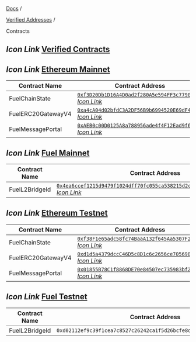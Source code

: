 [Docs](https://docs.fuel.network/) /

[Verified Addresses](https://docs.fuel.network/docs/verified-addresses/) /

Contracts

## _Icon Link_ [Verified Contracts](https://docs.fuel.network/docs/verified-addresses/contracts/\#verified-contracts)

## _Icon Link_ [Ethereum Mainnet](https://docs.fuel.network/docs/verified-addresses/contracts/\#ethereum-mainnet)

| Contract Name | Contract Address |
| --- | --- |
| FuelChainState | [`0xf3D20Db1D16A4D0ad2f280A5e594FF3c7790f130` _Icon Link_](https://etherscan.io/address/0xf3D20Db1D16A4D0ad2f280A5e594FF3c7790f130) |
| FuelERC20GatewayV4 | [`0xa4cA04d02bfdC3A2DF56B9b6994520E69dF43F67` _Icon Link_](https://etherscan.io/address/0xa4cA04d02bfdC3A2DF56B9b6994520E69dF43F67) |
| FuelMessagePortal | [`0xAEB0c00D0125A8a788956ade4f4F12Ead9f65DDf` _Icon Link_](https://etherscan.io/address/0xAEB0c00D0125A8a788956ade4f4F12Ead9f65DDf) |

## _Icon Link_ [Fuel Mainnet](https://docs.fuel.network/docs/verified-addresses/contracts/\#fuel-mainnet)

| Contract Name | Contract Address |
| --- | --- |
| FuelL2BridgeId | [`0x4ea6ccef1215d9479f1024dff70fc055ca538215d2c8c348beddffd54583d0e8` _Icon Link_](https://app.fuel.network/contract/0x4ea6ccef1215d9479f1024dff70fc055ca538215d2c8c348beddffd54583d0e8/minted-assets) |

## _Icon Link_ [Ethereum Testnet](https://docs.fuel.network/docs/verified-addresses/contracts/\#ethereum-testnet)

| Contract Name | Contract Address |
| --- | --- |
| FuelChainState | [`0xf38F1e65adc58fc74BaaA132f645Aa5307F2d304` _Icon Link_](https://sepolia.etherscan.io/address/0xf38F1e65adc58fc74BaaA132f645Aa5307F2d304) |
| FuelERC20GatewayV4 | [`0xd1d5a4379dccC46D5c8D1c6c2656ce705698e359` _Icon Link_](https://sepolia.etherscan.io/address/0xd1d5a4379dccC46D5c8D1c6c2656ce705698e359) |
| FuelMessagePortal | [`0x01855B78C1f8868DE70e84507ec735983bf262dA` _Icon Link_](https://sepolia.etherscan.io/address/0x01855B78C1f8868DE70e84507ec735983bf262dA) |

## _Icon Link_ [Fuel Testnet](https://docs.fuel.network/docs/verified-addresses/contracts/\#fuel-testnet)

| Contract Name | Contract Address |
| --- | --- |
| FuelL2BridgeId | `0xd02112ef9c39f1cea7c8527c26242ca1f5d26bcfe8d1564bee054d3b04175471` |